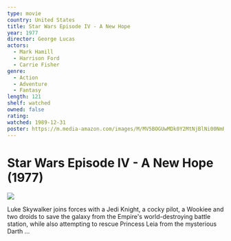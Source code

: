 ```yaml
---
type: movie
country: United States
title: Star Wars Episode IV - A New Hope
year: 1977
director: George Lucas
actors:
  - Mark Hamill
  - Harrison Ford
  - Carrie Fisher
genre:
  - Action
  - Adventure
  - Fantasy
length: 121
shelf: watched
owned: false
rating:
watched: 1989-12-31
poster: https://m.media-amazon.com/images/M/MV5BOGUwMDk0Y2MtNjBlNi00NmRiLTk2MWYtMGMyMDlhYmI4ZDBjXkEyXkFqcGc@._V1_SX300.jpg
---
```


# Star Wars Episode IV - A New Hope (1977)

![](https://m.media-amazon.com/images/M/MV5BOGUwMDk0Y2MtNjBlNi00NmRiLTk2MWYtMGMyMDlhYmI4ZDBjXkEyXkFqcGc@._V1_SX300.jpg)

Luke Skywalker joins forces with a Jedi Knight, a cocky pilot, a Wookiee and two droids to save the galaxy from the Empire's world-destroying battle station, while also attempting to rescue Princess Leia from the mysterious Darth ...